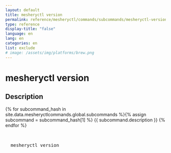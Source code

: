 ```yaml
---
layout: default
title: mesheryctl version
permalink: reference/mesheryctl/commands/subcommands/mesheryctl-version
type: reference
display-title: "false"
language: en
lang: en
categories: en
list: exclude
# image: /assets/img/platforms/brew.png
---
```


<!-- Copy this template to create individual doc pages for each mesheryctl commands -->

<!-- Name of the command -->
# mesheryctl version

<!-- Description of the command. Preferably a paragraph -->
## Description 

{% for subcommand_hash in site.data.mesheryctlcommands.global.subcommands %}{% assign subcommand = subcommand_hash[1] %}
{{ subcommand.description }}
{% endfor %}


<!-- Basic usage of the command -->
<pre class="codeblock-pre">
  <div class="codeblock">
  mesheryctl version
  </div>
</pre> 
